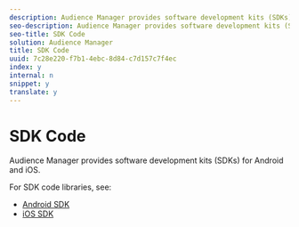 ```yaml
---
description: Audience Manager provides software development kits (SDKs) for Android and iOS.
seo-description: Audience Manager provides software development kits (SDKs) for Android and iOS.
seo-title: SDK Code
solution: Audience Manager
title: SDK Code
uuid: 7c28e220-f7b1-4ebc-8d84-c7d157c7f4ec
index: y
internal: n
snippet: y
translate: y
---
```


# SDK Code

Audience Manager provides software development kits (SDKs) for Android and iOS.



For SDK code libraries, see: 

* [Android SDK](https://marketing.adobe.com/resources/help/en_US/mobile/android/?f=audience_manager.html)
* [iOS SDK](https://marketing.adobe.com/resources/help/en_US/mobile/ios/?f=amm.html)


